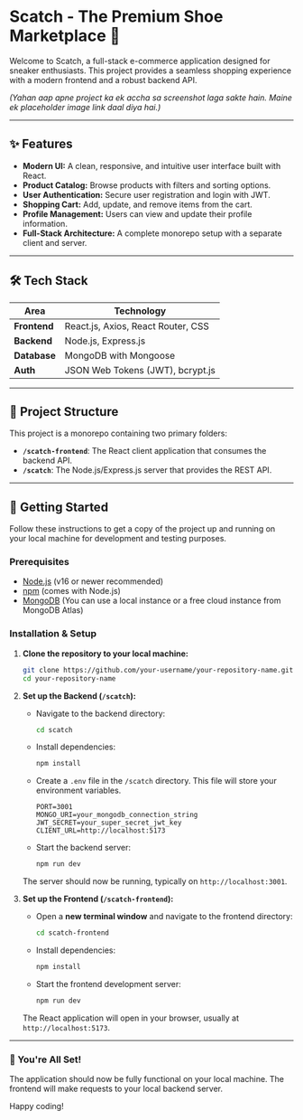 # Scatch - The Premium Shoe Marketplace 👟

Welcome to Scatch, a full-stack e-commerce application designed for sneaker enthusiasts. This project provides a seamless shopping experience with a modern frontend and a robust backend API.

 
*(Yahan aap apne project ka ek accha sa screenshot laga sakte hain. Maine ek placeholder image link daal diya hai.)*

---

## ✨ Features

- **Modern UI:** A clean, responsive, and intuitive user interface built with React.
- **Product Catalog:** Browse products with filters and sorting options.
- **User Authentication:** Secure user registration and login with JWT.
- **Shopping Cart:** Add, update, and remove items from the cart.
- **Profile Management:** Users can view and update their profile information.
- **Full-Stack Architecture:** A complete monorepo setup with a separate client and server.

---

## 🛠️ Tech Stack

| Area      | Technology                                    |
|-----------|-----------------------------------------------|
| **Frontend**  | React.js, Axios, React Router, CSS        |
| **Backend**   | Node.js, Express.js                       |
| **Database**  | MongoDB with Mongoose                     |
| **Auth**      | JSON Web Tokens (JWT), bcrypt.js          |

---

## 📂 Project Structure

This project is a monorepo containing two primary folders:

- **`/scatch-frontend`**: The React client application that consumes the backend API.
- **`/scatch`**: The Node.js/Express.js server that provides the REST API.

---

## 🚀 Getting Started

Follow these instructions to get a copy of the project up and running on your local machine for development and testing purposes.

### Prerequisites

- [Node.js](https://nodejs.org/) (v16 or newer recommended)
- [npm](https://www.npmjs.com/) (comes with Node.js)
- [MongoDB](https://www.mongodb.com/) (You can use a local instance or a free cloud instance from MongoDB Atlas)

### Installation & Setup

1.  **Clone the repository to your local machine:**
    ```bash
    git clone https://github.com/your-username/your-repository-name.git
    cd your-repository-name
    ```

2.  **Set up the Backend (`/scatch`):**

    *   Navigate to the backend directory:
        ```bash
        cd scatch
        ```
    *   Install dependencies:
        ```bash
        npm install
        ```
    *   Create a `.env` file in the `/scatch` directory. This file will store your environment variables.
        ```
        PORT=3001
        MONGO_URI=your_mongodb_connection_string
        JWT_SECRET=your_super_secret_jwt_key
        CLIENT_URL=http://localhost:5173
        ```
    *   Start the backend server:
        ```bash
        npm run dev
        ```
    The server should now be running, typically on `http://localhost:3001`.

3.  **Set up the Frontend (`/scatch-frontend`):**

    *   Open a **new terminal window** and navigate to the frontend directory:
        ```bash
        cd scatch-frontend
        ```
    *   Install dependencies:
        ```bash
        npm install
        ```
    *   Start the frontend development server:
        ```bash
        npm run dev
        ```
    The React application will open in your browser, usually at `http://localhost:5173`.

---

### 🎉 You're All Set!

The application should now be fully functional on your local machine. The frontend will make requests to your local backend server.

Happy coding!
